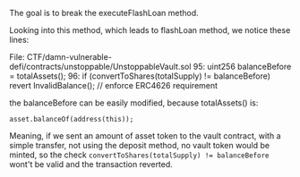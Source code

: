 
The goal is to break the executeFlashLoan method.

Looking into this method, which leads to flashLoan method, we notice these lines:

File: CTF/damn-vulnerable-defi/contracts/unstoppable/UnstoppableVault.sol
95:         uint256 balanceBefore = totalAssets();
96:         if (convertToShares(totalSupply) != balanceBefore) revert InvalidBalance(); // enforce ERC4626 requirement

the balanceBefore can be easily modified, because totalAssets() is:
```
asset.balanceOf(address(this));
```

Meaning, if we sent an amount of asset token to the vault contract, with a simple transfer, not using the deposit method, no vault token would be minted, so the check
`convertToShares(totalSupply) != balanceBefore` wont't be valid and  the transaction reverted.

